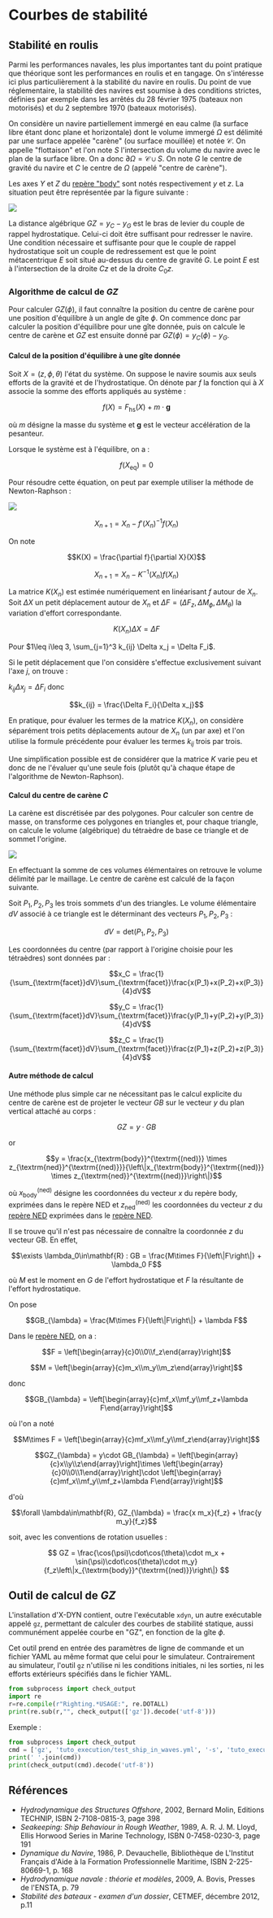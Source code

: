 # Courbes de stabilité

## Stabilité en roulis

Parmi les performances navales, les plus importantes tant du point
pratique que théorique sont les performances en roulis et en tangage. On
s'intéresse ici plus particulièrement à la stabilité du navire en roulis. Du
point de vue réglementaire, la stabilité des navires est soumise à des
conditions strictes, définies par exemple dans les arrêtés du 28 février 1975
(bateaux non motorisés) et du 2 septembre 1970 (bateaux motorisés).

On considère un navire partiellement immergé en eau calme (la surface libre
étant donc plane et horizontale) dont le volume immergé $\Omega$ est délimité
par une surface appelée "carène" (ou surface mouillée) et notée $\mathcal{C}$.
On appelle "flottaison" et l'on note $S$
l'intersection du volume du navire avec le plan de la surface libre.
On a donc $\partial\Omega = \mathcal{C}\cup S$.
On note $G$ le centre de gravité du navire et $C$ le centre de $\Omega$ (appelé
"centre de carène").

Les axes $Y$ et $Z$ du [repère "body"](#reperes-et-conventions) sont notés
respectivement $y$ et $z$. La situation peut être représentée par la figure
suivante :

![](images/gz.svg)

La distance algébrique $GZ=y_C-y_G$ est le bras de levier du couple de rappel
hydrostatique. Celui-ci doit être suffisant pour redresser le navire. Une
condition nécessaire et suffisante pour que le couple de rappel
hydrostatique soit un couple de redressement est que le point métacentrique $E$
soit situé au-dessus du centre de gravité $G$. Le point $E$ est à
l'intersection de la droite $Cz$ et de la droite $C_0 z$.

### Algorithme de calcul de $GZ$

Pour calculer $GZ(\phi)$, il faut connaître la position du centre de carène
pour une position d'équilibre à un angle de gîte $\phi$. On commence donc
par calculer la position d'équilibre pour une gîte donnée, puis on calcule le
centre de carène et $GZ$ est ensuite donné par $GZ(\phi)=y_C(\phi)-y_G$.

#### Calcul de la position d'équilibre à une gîte donnée

Soit $X=(z,\phi,\theta)$ l'état du système. On suppose le navire soumis aux
seuls efforts de
la gravité et de l'hydrostatique. On dénote par $f$ la fonction qui à $X$
associe la somme des efforts appliqués au système :


```math
f(X) = F_{\textrm{hs}}(X) + m\cdot \mathbf{g}
```


où $m$ désigne la masse du système et $\mathbf{g}$ est le vecteur
accélération de la pesanteur.

Lorsque le système est à l'équilibre, on a :


```math
f(X_{\textrm{eq}})=0
```


Pour résoudre cette équation, on peut par exemple utiliser la méthode de
Newton-Raphson :

![](images/newton_raphson.svg)


```math
X_{n+1} = X_n - f'(X_n)^{-1}f(X_n)
```


On note 
```math
K(X) = \frac{\partial f}{\partial X}(X)
```



```math
X_{n+1} = X_n - K^{-1}(X_n)f(X_n)
```


La matrice $K(X_n)$ est estimée numériquement en linéarisant $f$ autour de
$X_n$. Soit $\Delta X$ un petit déplacement autour de $X_n$ et $\Delta F =
(\Delta F_z, \Delta M_{\phi}, \Delta M_{\theta})$ la
variation d'effort correspondante.


```math
K(X_n) \Delta X = \Delta F
```


Pour $1\leq i\leq 3, \sum_{j=1}^3 k_{ij} \Delta x_j = \Delta F_i$.

Si le petit déplacement que l'on considère s'effectue exclusivement suivant
l'axe $j$, on trouve :

$k_{ij}\Delta x_j = \Delta F_i$ donc


```math
k_{ij} = \frac{\Delta F_i}{\Delta x_j}
```


En pratique, pour évaluer les termes de la matrice $K(X_n)$, on considère
séparément trois petits déplacements autour de $X_n$ (un par axe) et l'on
utilise la formule précédente pour évaluer les termes $k_{ij}$ trois par trois.

Une simplification possible est de considérer que la matrice $K$ varie peu et
donc de ne l'évaluer qu'une seule fois (plutôt qu'à chaque étape de
l'algorithme de Newton-Raphson).

#### Calcul du centre de carène $C$

La carène est discrétisée par des polygones. Pour calculer son centre de masse,
on transforme ces polygones en triangles et, pour chaque triangle, on calcule
le volume (algébrique) du tétraèdre de base ce triangle et de sommet l'origine.

![](images/buoyancy.svg)

En effectuant la somme de ces volumes élémentaires on retrouve le volume
délimité par le maillage. Le centre de carène est calculé de la façon suivante.

Soit $P_1,P_2,P_3$ les trois sommets d'un des triangles. Le volume élémentaire
$dV$ associé à ce triangle est le déterminant des vecteurs $P_1,P_2,P_3$ :


```math
dV=\textrm{det}(P_1,P_2,P_3)
```


Les coordonnées du centre (par rapport à l'origine choisie pour les tétraèdres) sont données par :


```math
x_C = \frac{1}{\sum_{\textrm{facet}}dV}\sum_{\textrm{facet}}\frac{x(P_1)+x(P_2)+x(P_3)}{4}dV
```



```math
y_C = \frac{1}{\sum_{\textrm{facet}}dV}\sum_{\textrm{facet}}\frac{y(P_1)+y(P_2)+y(P_3)}{4}dV
```



```math
z_C = \frac{1}{\sum_{\textrm{facet}}dV}\sum_{\textrm{facet}}\frac{z(P_1)+z(P_2)+z(P_3)}{4}dV
```


#### Autre méthode de calcul

Une méthode plus simple car ne nécessitant pas le calcul explicite du centre de
carène est de projeter le vecteur $GB$ sur le vecteur $y$ du plan vertical
attaché au corps :


```math
GZ = y\cdot GB
```


or

$$y = \frac{x_{\textrm{body}}^{\textrm{(ned)}} \times
z_{\textrm{ned}}^{\textrm{(ned)}}}{\left\|x_{\textrm{body}}^{\textrm{(ned)}} \times
z_{\textrm{ned}}^{\textrm{(ned)}}\right\|}$$


où $x_{\textrm{body}}^{\textrm{(ned)}}$ désigne les coordonnées du vecteur $x$ du
repère body, exprimées dans le repère NED et $z_{\textrm{ned}}^{\textrm{(ned)}}$ les
coordonnées du vecteur $z$ du [repère NED](#rep%C3%A8re-de-r%C3%A9f%C3%A9rence-ned) exprimées dans le [repère NED](#rep%C3%A8re-de-r%C3%A9f%C3%A9rence-ned).

Il se trouve qu'il n'est pas nécessaire de connaître la coordonnée $z$ du
vecteur GB. En effet,

$$\exists \lambda_0\in\mathbf{R} : GB = \frac{M\times
F}{\left\|F\right\|} + \lambda_0 F$$

où $M$ est le moment en $G$ de l'effort hydrostatique et $F$ la résultante de
l'effort hydrostatique.

On pose


```math
GB_{\lambda} = \frac{M\times F}{\left\|F\right\|} + \lambda F
```


Dans le [repère NED](#rep%C3%A8re-de-r%C3%A9f%C3%A9rence-ned), on a :


```math
F = \left[\begin{array}{c}0\\0\\f_z\end{array}\right]
```


```math
M = \left[\begin{array}{c}m_x\\m_y\\m_z\end{array}\right]
```


donc


```math
GB_{\lambda} = \left[\begin{array}{c}mf_x\\mf_y\\mf_z+\lambda F\end{array}\right]
```


où l'on a noté


```math
M\times F = \left[\begin{array}{c}mf_x\\mf_y\\mf_z\end{array}\right]
```


$$GZ_{\lambda} = y\cdot GB_{\lambda} =
\left[\begin{array}{c}x\\y\\z\end{array}\right]\times
\left[\begin{array}{c}0\\0\\1\end{array}\right]\cdot
\left[\begin{array}{c}mf_x\\mf_y\\mf_z+\lambda F\end{array}\right]$$

d'où

$$\forall \lambda\in\mathbf{R}, GZ_{\lambda} = \frac{x m_x}{f_z} + \frac{y
m_y}{f_z}$$

soit, avec les conventions de rotation usuelles :

$$ GZ = \frac{\cos(\psi)\cdot\cos(\theta)\cdot m_x +
\sin(\psi)\cdot\cos(\theta)\cdot m_y}{f_z\left\|x_{\textrm{body}}^{\textrm{(ned)}}\right\|}
$$


## Outil de calcul de $GZ$

L'installation d'X-DYN contient, outre l'exécutable `xdyn`, un autre exécutable appelé `gz`, permettant de calculer
des courbes de stabilité statique, aussi communément appelée courbe en "GZ", en fonction de la gîte $\phi$.

Cet outil prend en entrée des paramètres de ligne de commande et un fichier
YAML au même format que celui pour le simulateur. Contrairement au
simulateur, l'outil `gz` n'utilise ni les conditions initiales, ni les sorties,
ni les efforts extérieurs spécifiés dans le fichier YAML.

```python echo=False, results='verbatim', name='gz-command-line-arguments'
from subprocess import check_output
import re
r=re.compile(r"Righting.*USAGE:", re.DOTALL)
print(re.sub(r,"", check_output(['gz']).decode('utf-8')))
```

Exemple :

```python echo=False, results='verbatim', name='gz-example'
from subprocess import check_output
cmd = ['gz', 'tuto_execution/test_ship_in_waves.yml', '-s', 'tuto_execution/test_ship.stl',  '--dphi',  '10',  '--phi_max',  '40']
print(' '.join(cmd))
print(check_output(cmd).decode('utf-8'))
```

## Références
- *Hydrodynamique des Structures Offshore*, 2002, Bernard Molin, Editions TECHNIP, ISBN 2-7108-0815-3, page 398
- *Seakeeping: Ship Behaviour in Rough Weather*, 1989, A. R. J. M. Lloyd, Ellis Horwood Series in Marine Technology, ISBN 0-7458-0230-3, page 191
- *Dynamique du Navire*, 1986, P. Devauchelle, Bibliothèque de L'Institut Français d'Aide à la Formation Professionnelle Maritime, ISBN 2-225-80669-1, p. 168
- *Hydrodynamique navale : théorie et modèles*, 2009, A. Bovis, Presses de l'ENSTA, p. 79
- *Stabilité des bateaux - examen d'un dossier*, CETMEF, décembre 2012, p.11

